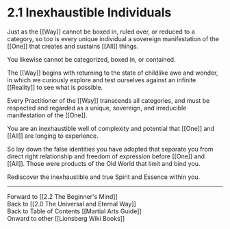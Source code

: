 # 2.1 Inexhaustible Individuals
Just as the [[Way]] cannot be boxed in, ruled over, or reduced to a category, so too is every unique individual a sovereign manifestation of the [[One]] that creates and sustains [[All]] things.

You likewise cannot be categorized, boxed in, or contained.

The [[Way]] begins with returning to the state of childlike awe and wonder, in which we curiously explore and test ourselves against an infinite [[Reality]] to see what is possible.

Every Practitioner of the [[Way]] transcends all categories, and must be respected and regarded as a unique, sovereign, and irreducible manifestation of the [[One]]. 

You are an inexhaustible well of complexity and potential that [[One]] and [[All]] are longing to experience. 

So lay down the false identities you have adopted that separate you from direct right relationship and freedom of expression before [[One]] and [[All]]. Those were products of the Old World that limit and bind you. 

Rediscover the inexhaustible and true Spirit and Essence within you. 

____
Forward to [[2.2 The Beginner's Mind]]  
Back to [[2.0 The Universal and Eternal Way]]  
Back to Table of Contents [[Martial Arts Guide]]  
Onward to other [[Lionsberg Wiki Books]]  
